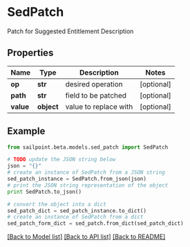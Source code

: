 # SedPatch

Patch for Suggested Entitlement Description

## Properties

Name | Type | Description | Notes
------------ | ------------- | ------------- | -------------
**op** | **str** | desired operation | [optional] 
**path** | **str** | field to be patched | [optional] 
**value** | **object** | value to replace with | [optional] 

## Example

```python
from sailpoint.beta.models.sed_patch import SedPatch

# TODO update the JSON string below
json = "{}"
# create an instance of SedPatch from a JSON string
sed_patch_instance = SedPatch.from_json(json)
# print the JSON string representation of the object
print SedPatch.to_json()

# convert the object into a dict
sed_patch_dict = sed_patch_instance.to_dict()
# create an instance of SedPatch from a dict
sed_patch_form_dict = sed_patch.from_dict(sed_patch_dict)
```
[[Back to Model list]](../README.md#documentation-for-models) [[Back to API list]](../README.md#documentation-for-api-endpoints) [[Back to README]](../README.md)


